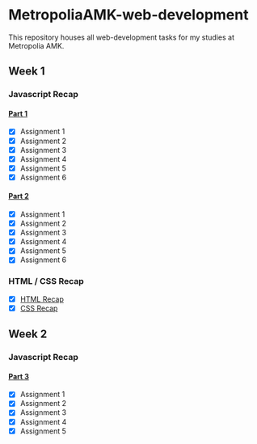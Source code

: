 # MetropoliaAMK-web-development

This repository houses all web-development tasks for my studies at Metropolia AMK.  

## Week 1
### Javascript Recap
  #### [Part 1](https://users.metropolia.fi/~juhanaha/web-development/week-1/javascript-self-study/recap-1/)
  * [x] Assignment 1
  * [x] Assignment 2
  * [x] Assignment 3
  * [x] Assignment 4
  * [x] Assignment 5
  * [x] Assignment 6
  #### [Part 2](https://users.metropolia.fi/~juhanaha/web-development/week-1/javascript-self-study/recap-2/)
  * [x] Assignment 1
  * [x] Assignment 2
  * [x] Assignment 3
  * [x] Assignment 4
  * [x] Assignment 5
  * [x] Assignment 6
### HTML / CSS Recap
  * [x] [HTML Recap](https://users.metropolia.fi/~juhanaha/web-development/week-1/html-page/)
  * [x] [CSS Recap](https://users.metropolia.fi/~juhanaha/web-development/week-1/css-styles/)

## Week 2
### Javascript Recap
#### [Part 3](https://users.metropolia.fi/~juhanaha/web-development/week-2/recap-3/)
* [x] Assignment 1
* [x] Assignment 2
* [x] Assignment 3
* [x] Assignment 4
* [x] Assignment 5
